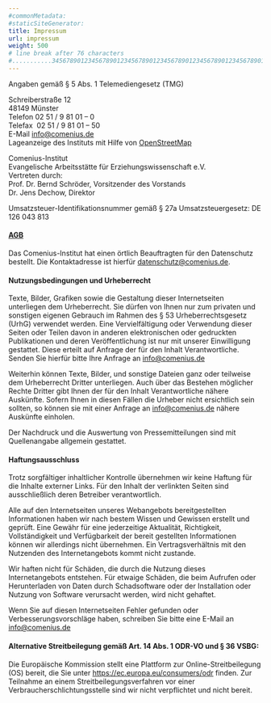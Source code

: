 ```yaml
---
#commonMetadata:
#staticSiteGenerator:
title: Impressum
url: impressum
weight: 500
# line break after 76 characters
#...........3456789012345678901234567890123456789012345678901234567890123456)
---
```


Angaben gemäß § 5 Abs. 1 Telemediengesetz (TMG)

Schreiberstraße 12  
48149 Münster  
Telefon 02 51 / 9 81 01 – 0  
Telefax  02 51 / 9 81 01 – 50  
E-Mail   info@comenius.de  
Lageanzeige des Instituts mit Hilfe von [OpenStreetMap](http://www.openstreetmap.org/way/100346902#map=18/51.96615/7.59529)

Comenius-Institut  
Evangelische Arbeitsstätte für Erziehungswissenschaft e.V.  
Vertreten durch:  
Prof. Dr. Bernd Schröder, Vorsitzender des Vorstands  
Dr. Jens Dechow, Direktor

Umsatzsteuer-Identifikationsnummer gemäß § 27a Umsatzsteuergesetz: DE 126 043 813

#### [AGB](https://comenius.de/agb/)

Das Comenius-Institut hat einen örtlich Beauftragten für den Datenschutz bestellt.
Die Kontaktadresse ist hierfür datenschutz@comenius.de.

#### Nutzungsbedingungen und Urheberrecht

Texte, Bilder, Grafiken sowie die Gestaltung dieser Internetseiten unterliegen dem Urheberrecht.
Sie dürfen von Ihnen nur zum privaten und sonstigen eigenen Gebrauch im Rahmen des § 53
Urheberrechtsgesetz (UrhG) verwendet werden. Eine Vervielfältigung oder Verwendung dieser Seiten
oder Teilen davon in anderen elektronischen oder gedruckten Publikationen und deren Veröffentlichung
ist nur mit unserer Einwilligung gestattet. Diese erteilt auf Anfrage der für den Inhalt
Verantwortliche. Senden Sie hierfür bitte Ihre Anfrage an info@comenius.de

Weiterhin können Texte, Bilder, und sonstige Dateien ganz oder teilweise dem Urheberrecht Dritter
unterliegen. Auch über das Bestehen möglicher Rechte Dritter gibt Ihnen der für den Inhalt
Verantwortliche nähere Auskünfte. Sofern Ihnen in diesen Fällen die Urheber nicht ersichtlich sein
sollten, so können sie mit einer Anfrage an info@comenius.de nähere Auskünfte einholen.

Der Nachdruck und die Auswertung von Pressemitteilungen sind mit Quellenangabe allgemein gestattet.

#### Haftungsausschluss

Trotz sorgfältiger inhaltlicher Kontrolle übernehmen wir keine Haftung für die Inhalte externer
Links. Für den Inhalt der verlinkten Seiten sind ausschließlich deren Betreiber verantwortlich.

Alle auf den Internetseiten unseres Webangebots bereitgestellten Informationen haben wir nach
bestem Wissen und Gewissen erstellt und geprüft. Eine Gewähr für eine jederzeitige Aktualität,
Richtigkeit, Vollständigkeit und Verfügbarkeit der bereit gestellten Informationen können wir
allerdings nicht übernehmen. Ein Vertragsverhältnis mit den Nutzenden des Internetangebots kommt
nicht zustande.

Wir haften nicht für Schäden, die durch die Nutzung dieses Internetangebots entstehen. Für etwaige
Schäden, die beim Aufrufen oder Herunterladen von Daten durch Schadsoftware oder der Installation
oder Nutzung von Software verursacht werden, wird nicht gehaftet.

Wenn Sie auf diesen Internetseiten Fehler gefunden oder Verbesserungsvorschläge haben, schreiben
Sie bitte eine E-Mail an  info@comenius.de

#### Alternative Streitbeilegung gemäß Art. 14 Abs. 1 ODR-VO und § 36 VSBG:

Die Europäische Kommission stellt eine Plattform zur Online-Streitbeilegung (OS) bereit, die Sie
unter https://ec.europa.eu/consumers/odr finden. Zur Teilnahme an einem Streitbeilegungsverfahren
vor einer Verbraucherschlichtungsstelle sind wir nicht verpflichtet und nicht bereit.